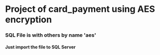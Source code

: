# Project of card_payment using AES encryption

### SQL File is with others by name 'aes'

#### Just import the file to SQL Server
